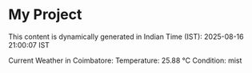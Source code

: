 # My Project

This content is dynamically generated in Indian Time (IST): 2025-08-16 21:00:07 IST


Current Weather in Coimbatore:
Temperature: 25.88 °C
Condition: mist
